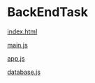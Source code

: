 # BackEndTask

[index.html](public/index.html)

[main.js](public/js/main.js)

[app.js](app.js)

[database.js](modules/database.js)
